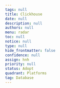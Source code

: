```yaml
---
tags: null
title: Clickhouse
date: null
description: null
authors: null
menu: radar
toc: null
notice: null
type: null
hide_frontmatter: false
confidence: null
assign: hnh
priority: null
status: Adopt
quadrant: Platforms
tag: Database
---
```


